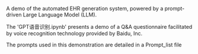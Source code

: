 A demo of the automated EHR generation system, powered by a prompt-driven Large Language Model (LLM).

The 'GPT语音识别.ipynb' presents a demo of a Q&A questionnaire facilitated by voice recognition technology provided by Baidu, Inc.

The prompts used in this demonstration are detailed in a Prompt_list file
